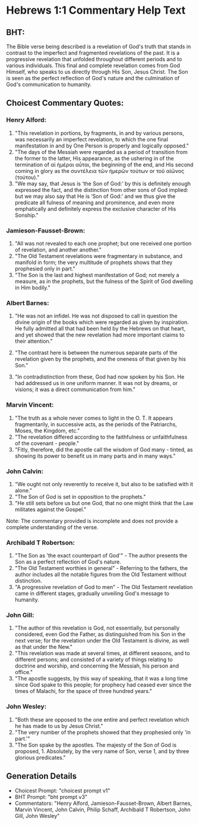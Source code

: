 # Hebrews 1:1 Commentary Help Text

## BHT:
The Bible verse being described is a revelation of God's truth that stands in contrast to the imperfect and fragmented revelations of the past. It is a progressive revelation that unfolded throughout different periods and to various individuals. This final and complete revelation comes from God Himself, who speaks to us directly through His Son, Jesus Christ. The Son is seen as the perfect reflection of God's nature and the culmination of God's communication to humanity.

## Choicest Commentary Quotes:
### Henry Alford:
1. "This revelation in portions, by fragments, in and by various persons, was necessarily an imperfect revelation, to which the one final manifestation in and by One Person is properly and logically opposed." 
2. "The days of the Messiah were regarded as a period of transition from the former to the latter, His appearance, as the ushering in of the termination of αἱ ἡμέραι αὗται, the beginning of the end, and His second coming in glory as the συντέλεια τῶν ἡμερῶν τούτων or τοῦ αἰῶνος (τούτου)." 
3. "We may say, that Jesus is ‘the Son of God:’ by this is definitely enough expressed the fact, and the distinction from other sons of God implied: but we may also say that He is ‘Son of God:’ and we thus give the predicate all fulness of meaning and prominence, and even more emphatically and definitely express the exclusive character of His Sonship."

### Jamieson-Fausset-Brown:
1. "All was not revealed to each one prophet; but one received one portion of revelation, and another another."
2. "The Old Testament revelations were fragmentary in substance, and manifold in form; the very multitude of prophets shows that they prophesied only in part."
3. "The Son is the last and highest manifestation of God; not merely a measure, as in the prophets, but the fulness of the Spirit of God dwelling in Him bodily."

### Albert Barnes:
1. "He was not an infidel. He was not disposed to call in question the divine origin of the books which were regarded as given by inspiration. He fully admitted all that had been held by the Hebrews on that heart, and yet showed that the new revelation had more important claims to their attention."

2. "The contrast here is between the numerous separate parts of the revelation given by the prophets, and the oneness of that given by his Son."

3. "In contradistinction from these, God had now spoken by his Son. He had addressed us in one uniform manner. It was not by dreams, or visions; it was a direct communication from him."

### Marvin Vincent:
1. "The truth as a whole never comes to light in the O. T. It appears fragmentarily, in successive acts, as the periods of the Patriarchs, Moses, the Kingdom, etc."
2. "The revelation differed according to the faithfulness or unfaithfulness of the covenant - people."
3. "Fitly, therefore, did the apostle call the wisdom of God many - tinted, as showing its power to benefit us in many parts and in many ways."

### John Calvin:
1. "We ought not only reverently to receive it, but also to be satisfied with it alone."
2. "The Son of God is set in opposition to the prophets."
3. "He still sets before us but one God, that no one might think that the Law militates against the Gospel."

Note: The commentary provided is incomplete and does not provide a complete understanding of the verse.

### Archibald T Robertson:
1. "The Son as 'the exact counterpart of God'" - The author presents the Son as a perfect reflection of God's nature.
2. "The Old Testament worthies in general" - Referring to the fathers, the author includes all the notable figures from the Old Testament without distinction.
3. "A progressive revelation of God to men" - The Old Testament revelation came in different stages, gradually unveiling God's message to humanity.

### John Gill:
1. "The author of this revelation is God, not essentially, but personally considered, even God the Father, as distinguished from his Son in the next verse; for the revelation under the Old Testament is divine, as well as that under the New." 
2. "This revelation was made at several times, at different seasons, and to different persons; and consisted of a variety of things relating to doctrine and worship, and concerning the Messiah, his person and office." 
3. "The apostle suggests, by this way of speaking, that it was a long time since God spake to this people; for prophecy had ceased ever since the times of Malachi, for the space of three hundred years."

### John Wesley:
1. "Both these are opposed to the one entire and perfect revelation which he has made to us by Jesus Christ."
2. "The very number of the prophets showed that they prophesied only 'in part.'"
3. "The Son spake by the apostles. The majesty of the Son of God is proposed, 1. Absolutely, by the very name of Son, verse 1, and by three glorious predicates."


## Generation Details
- Choicest Prompt: "choicest prompt v1"
- BHT Prompt: "bht prompt v3"
- Commentators: "Henry Alford, Jamieson-Fausset-Brown, Albert Barnes, Marvin Vincent, John Calvin, Philip Schaff, Archibald T Robertson, John Gill, John Wesley"
